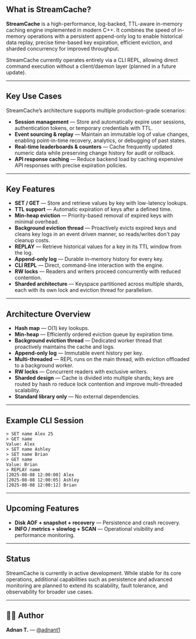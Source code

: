 ## What is StreamCache?

**StreamCache** is a high-performance, log-backed, TTL-aware in-memory caching engine implemented in modern C++. It combines the speed of in-memory operations with a persistent append-only log to enable historical data replay, precise time-based key expiration, efficient eviction, and sharded concurrency for improved throughput.

StreamCache currently operates entirely via a CLI REPL, allowing direct command execution without a client/daemon layer (planned in a future update).

---

## Key Use Cases

StreamCache’s architecture supports multiple production-grade scenarios:

- **Session management** — Store and automatically expire user sessions, authentication tokens, or temporary credentials with TTL.
- **Event sourcing & replay** — Maintain an immutable log of value changes, enabling point-in-time recovery, analytics, or debugging of past states.
- **Real-time leaderboards & counters** — Cache frequently updated numeric data while preserving change history for audit or rollback.
- **API response caching** — Reduce backend load by caching expensive API responses with precise expiration policies.

---

## Key Features

- **SET / GET** — Store and retrieve values by key with low-latency lookups.
- **TTL support** — Automatic expiration of keys after a defined time.
- **Min-heap eviction** — Priority-based removal of expired keys with minimal overhead.
- **Background eviction thread** — Proactively evicts expired keys and cleans key logs in an event driven manner, so reads/writes don't pay cleanup costs.
- **REPLAY** — Retrieve historical values for a key in its TTL window from the log.
- **Append-only log** — Durable in-memory history for every key.
- **CLI REPL** — Direct, command-line interaction with the engine.
- **RW locks** — Readers and writers proceed concurrently with reduced contention.
- **Sharded architecture** — Keyspace partitioned across multiple shards, each with its own lock and eviction thread for parallelism.

---

## Architecture Overview

- **Hash map** — O(1) key lookups.
- **Min-heap** — Efficiently ordered eviction queue by expiration time.
- **Background eviction thread** — Dedicated worker thread that proactively maintains the cache and logs.
- **Append-only log** — Immutable event history per key.
- **Multi-threaded** — REPL runs on the main thread, with eviction offloaded to a background worker.
- **RW locks** — Concurrent readers with exclusive writers.
- **Sharded design** — Cache is divided into multiple shards; keys are routed by hash ro reduce lock contention and improve multi-threaded scalability.
- **Standard library only** — No external dependencies.

---

## Example CLI Session

```
> SET name Alex 25
> GET name
Value: Alex
> SET name Ashley
> SET name Brian
> GET name
Value: Brian
> REPLAY name
[2025-08-08 12:00:00] Alex
[2025-08-08 12:00:05] Ashley
[2025-08-08 12:00:12] Brian
```

---

## Upcoming Features

- **Disk AOF + snapshot + recovery** — Persistence and crash recovery.
- **INFO / metrics + slowlog + SCAN** — Operational visibility and performance monitoring.

---

## Status

StreamCache is currently in active development. While stable for its core operations, additional capabilities such as persistence and advanced monitoring are planned to extend its scalability, fault tolerance, and observability for broader use cases.

---

## 👨‍💻 Author

**Adnan T.** — [@adnant1](https://github.com/adnant1)
